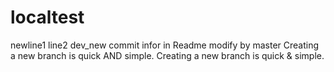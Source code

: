 # localtest
newline1
line2
dev_new commit infor in Readme modify by master
Creating a new branch is quick AND simple.
Creating a new branch is quick & simple.

